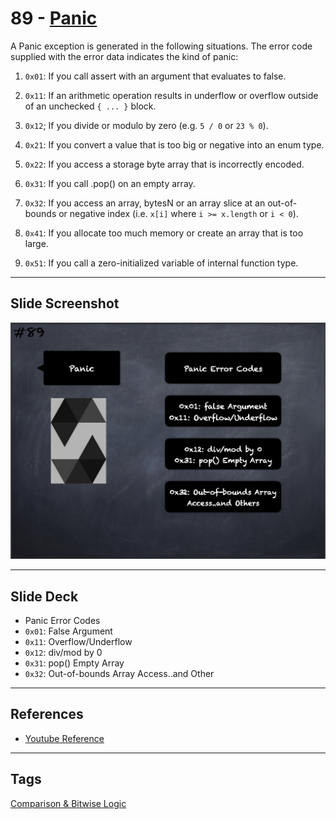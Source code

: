 # 89 - [Panic](Panic.md)
A Panic exception is generated in the following situations. The error code supplied with the error data indicates the kind of panic:

1. `0x01`: If you call assert with an argument that evaluates to false.
    
2. `0x11`: If an arithmetic operation results in underflow or overflow outside of an unchecked `{ ... }` block.
    
3. `0x12`; If you divide or modulo by zero (e.g. `5 / 0` or `23 % 0`).
    
4. `0x21`: If you convert a value that is too big or negative into an enum type.
    
5. `0x22`: If you access a storage byte array that is incorrectly encoded.
    
6. `0x31`: If you call .pop() on an empty array.
    
7. `0x32`: If you access an array, bytesN or an array slice at an out-of-bounds or negative index (i.e. `x[i]` where `i >= x.length` or `i < 0`).
    
8. `0x41`: If you allocate too much memory or create an array that is too large.
    
9. `0x51`: If you call a zero-initialized variable of internal function type.

___
## Slide Screenshot
![089.png](../../images/2.Solidity%20101/089.png)
___
## Slide Deck
- Panic Error Codes
- `0x01`: False Argument
- `0x11`: Overflow/Underflow
- `0x12`: div/mod by 0
- `0x31`: pop() Empty Array
- `0x32`: Out-of-bounds Array Access..and Other
___
## References
- [Youtube Reference](https://youtu.be/_oN7XuyhoZA?t=765)
___
## Tags
[Comparison & Bitwise Logic](../1.%20Ethereum101/Comparison%20&%20Bitwise%20Logic.md)

